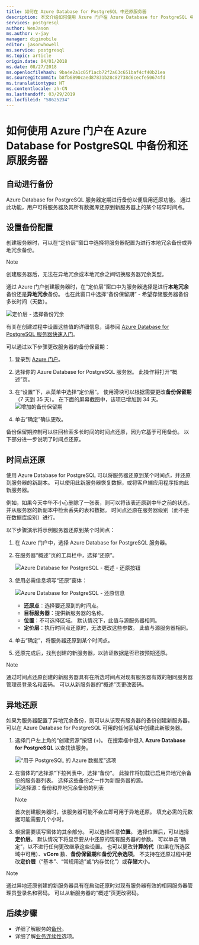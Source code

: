 ```yaml
---
title: 如何在 Azure Database for PostgreSQL 中还原服务器
description: 本文介绍如何使用 Azure 门户在 Azure Database for PostgreSQL 中还原服务器。
services: postgresql
author: WenJason
ms.author: v-jay
manager: digimobile
editor: jasonwhowell
ms.service: postgresql
ms.topic: article
origin.date: 04/01/2018
ms.date: 08/27/2018
ms.openlocfilehash: 9ba4e2a1c05f1acb72f2a63c651baf4cf40b21ea
ms.sourcegitcommit: b8fb6890caed87831b28c82738d6cecfe50674fd
ms.translationtype: HT
ms.contentlocale: zh-CN
ms.lasthandoff: 03/29/2019
ms.locfileid: "58625234"
---
```

# <a name="how-to-backup-and-restore-a-server-in-azure-database-for-postgresql-using-the-azure-portal"></a>如何使用 Azure 门户在 Azure Database for PostgreSQL 中备份和还原服务器

## <a name="backup-happens-automatically"></a>自动进行备份
Azure Database for PostgreSQL 服务器定期进行备份以便启用还原功能。 通过此功能，用户可将服务器及其所有数据库还原到新服务器上的某个较早时间点。

## <a name="set-backup-configuration"></a>设置备份配置

创建服务器时，可以在“定价层”窗口中选择将服务器配置为进行本地冗余备份或异地冗余备份。

> [!NOTE]
> 创建服务器后，无法在异地冗余或本地冗余之间切换服务器冗余类型。
>

通过 Azure 门户创建服务器时，在“定价层”窗口中为服务器选择是进行**本地冗余**备份还是**异地冗余**备份。 也在此窗口中选择“备份保留期” - 希望存储服务器备份多长时间（天数）。

   ![定价层 - 选择备份冗余](./media/howto-restore-server-portal/pricing-tier.png)

有关在创建过程中设置这些值的详细信息，请参阅 [Azure Database for PostgreSQL 服务器快速入门](quickstart-create-server-database-portal.md)。

可以通过以下步骤更改服务器的备份保留期：
1. 登录到 [Azure 门户](https://portal.azure.cn/)。
2. 选择你的 Azure Database for PostgreSQL 服务器。 此操作将打开“概述”页。
3. 在“设置”下，从菜单中选择“定价层”。 使用滑块可以根据需要更改**备份保留期**（7 天到 35 天）。
在下面的屏幕截图中，该项已增加到 34 天。
![增加的备份保留期](./media/howto-restore-server-portal/3-increase-backup-days.png)

4. 单击“确定”确认更改。

备份保留期控制可以往回检索多长时间的时间点还原，因为它基于可用备份。 以下部分进一步说明了时间点还原。 

## <a name="point-in-time-restore"></a>时间点还原
使用 Azure Database for PostgreSQL 可以将服务器还原到某个时间点，并还原到服务器的新副本。 可以使用此新服务器恢复数据，或将客户端应用程序指向此新服务器。

例如，如果今天中午不小心删除了一张表，则可以将该表还原到中午之前的状态，并从服务器的新副本中检索丢失的表和数据。 时间点还原在服务器级别（而不是在数据库级别）进行。

以下步骤演示将示例服务器还原到某个时间点：
1. 在 Azure 门户中，选择 Azure Database for PostgreSQL 服务器。 

2. 在服务器“概述”页的工具栏中，选择“还原”。

   ![Azure Database for PostgreSQL - 概述 - 还原按钮](./media/howto-restore-server-portal/2-server.png)

3. 使用必需信息填写“还原”窗体：

   ![Azure Database for PostgreSQL - 还原信息 ](./media/howto-restore-server-portal/3-restore.png)
   - **还原点**：选择要还原到的时间点。
   - **目标服务器**：提供新服务器的名称。
   - **位置**：不可选择区域。 默认情况下，此值与源服务器相同。
   - **定价层**：执行时间点还原时，无法更改这些参数。 此值与源服务器相同。 

4. 单击“确定”，将服务器还原到某个时间点。 

5. 还原完成后，找到创建的新服务器，以验证数据是否已按预期还原。

>[!Note]
>通过时间点还原创建的新服务器具有在所选时间点对现有服务器有效的相同服务器管理员登录名和密码。 可以从新服务器的“概述”页更改密码。

## <a name="geo-restore"></a>异地还原
如果为服务器配置了异地冗余备份，则可以从该现有服务器的备份创建新服务器。 可以在 Azure Database for PostgreSQL 可用的任何区域中创建此新服务器。  

1. 选择门户左上角的“创建资源”按钮 (+)。 在搜索框中键入 **Azure Database for PostgreSQL** 以查找该服务。

   ![“用于 PostgreSQL 的 Azure 数据库”选项](./media/howto-restore-server-portal/1-navigate-to-postgres.png)

2. 在窗体的“选择源”下拉列表中，选择“备份”。 此操作将加载已启用异地冗余备份的服务器列表。 选择这些备份之一作为新服务器的源。
   ![选择源：备份和异地冗余备份的列表](./media/howto-restore-server-portal/2-georestore.png)

   > [!NOTE]
   > 首次创建服务器时，该服务器可能不会立即可用于异地还原。 填充必需的元数据可能需要几个小时。
   >

3. 根据需要填写窗体的其余部分。 可以选择任意**位置**。 选择位置后，可以选择**定价层**。 默认情况下将显示要从中还原的现有服务器的参数。 可以单击“确定”，以不进行任何更改继承这些设置。 也可以更改**计算的代**（如果在所选区域中可用）、**vCore** 数、**备份保留期**和**备份冗余选项**。 不支持在还原过程中更改**定价层**（“基本”、“常规用途”或“内存优化”）或**存储**大小。

>[!Note]
>通过异地还原创建的新服务器具有在启动还原时对现有服务器有效的相同服务器管理员登录名和密码。 可以从新服务器的“概述”页更改密码。


## <a name="next-steps"></a>后续步骤
- 详细了解服务的[备份](concepts-backup.md)。
- 详细了解[业务连续性](concepts-business-continuity.md)选项。
